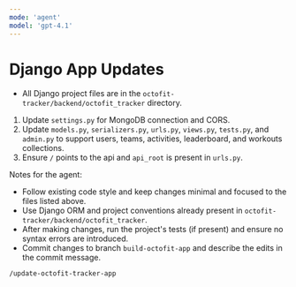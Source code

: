 ```yaml
---
mode: 'agent'
model: 'gpt-4.1'
---
```


# Django App Updates

- All Django project files are in the `octofit-tracker/backend/octofit_tracker` directory.

1. Update `settings.py` for MongoDB connection and CORS.
2. Update `models.py`, `serializers.py`, `urls.py`, `views.py`, `tests.py`, and `admin.py` to support users, teams, activities, leaderboard, and workouts collections.
3. Ensure `/` points to the api and `api_root` is present in `urls.py`.

Notes for the agent:

- Follow existing code style and keep changes minimal and focused to the files listed above.
- Use Django ORM and project conventions already present in `octofit-tracker/backend/octofit_tracker`.
- After making changes, run the project's tests (if present) and ensure no syntax errors are introduced.
- Commit changes to branch `build-octofit-app` and describe the edits in the commit message.


```prompt
/update-octofit-tracker-app
```
